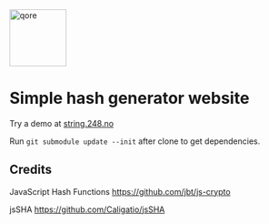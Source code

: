 <img src="https://qore.no/res/logo-text.svg" width="100" alt="qore">

# Simple hash generator website

Try a demo at [string.248.no](https://string.248.no)

Run `git submodule update --init` after clone to get dependencies.

## Credits

JavaScript Hash Functions
https://github.com/jbt/js-crypto

jsSHA
https://github.com/Caligatio/jsSHA
